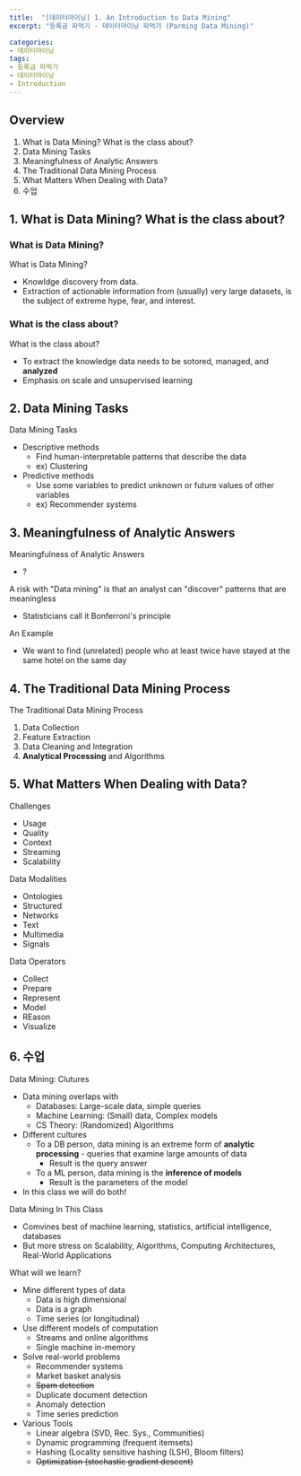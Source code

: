 ```yaml
---
title:  "[데이터마이닝] 1. An Introduction to Data Mining"
excerpt: "등록금 파먹기 - 데이터마이닝 파먹기 (Parming Data Mining)"

categories:
- 데이터마이닝
tags:
- 등록금 파먹기
- 데이터마이닝
- Introduction
---
```


## Overview
1. What is Data Mining? What is the class about?
2. Data Mining Tasks
3. Meaningfulness of Analytic Answers
4. The Traditional Data Mining Process
5. What Matters When Dealing with Data?
6. 수업

## 1. What is Data Mining? What is the class about?
### What is Data Mining?
What is Data Mining?
* Knowldge discovery from data.
* Extraction of actionable information from (usually) very large datasets, is the subject of extreme hype, fear, and interest.

### What is the class about?
What is the class about?
* To extract the knowledge data needs to be sotored, managed, and **analyzed**
* Emphasis on scale and unsupervised learning

## 2. Data Mining Tasks
Data Mining Tasks
* Descriptive methods
  * Find human-interpretable patterns that describe the data
  * ex) Clustering
* Predictive methods
  * Use some variables to predict unknown or future values of other variables
  * ex) Recommender systems

## 3. Meaningfulness of Analytic Answers
Meaningfulness of Analytic Answers
* ?

A risk with "Data mining" is that an analyst can "discover" patterns that are meaningless
* Statisticians call it Bonferroni's principle

An Example
* We want to find (unrelated) people who at least twice have stayed at the same hotel on the same day

## 4. The Traditional Data Mining Process
The Traditional Data Mining Process
1. Data Collection
2. Feature Extraction
3. Data Cleaning and Integration
4. **Analytical Processing** and Algorithms

## 5. What Matters When Dealing with Data?
Challenges
* Usage
* Quality
* Context
* Streaming
* Scalability

Data Modalities
* Ontologies
* Structured
* Networks
* Text
* Multimedia
* Signals

Data Operators
* Collect
* Prepare
* Represent
* Model
* REason
* Visualize

## 6. 수업
Data Mining: Clutures
* Data mining overlaps with
  * Databases: Large-scale data, simple queries
  * Machine Learning: (Small) data, Complex models
  * CS Theory: (Randomized) Algorithms
* Different cultures
  * To a DB person, data mining is an extreme form of **analytic processing** - queries that examine large amounts of data
    * Result is the query answer
  * To a ML person, data mining is the **inference of models**
    * Result is the parameters of the model
* In this class we will do both!

Data Mining In This Class
* Comvines best of machine learning, statistics, artificial intelligence, databases
* But more stress on Scalability, Algorithms, Computing Architectures, Real-World Applications

What will we learn?
* Mine different types of data
  * Data is high dimensional
  * Data is a graph
  * Time series (or longitudinal)
* Use different models of computation
  * Streams and online algorithms
  * Single machine in-memory
* Solve real-world problems
  * Recommender systems
  * Market basket analysis
  * ~~Spam detection~~
  * Duplicate document detection
  * Anomaly detection
  * Time series prediction
* Various Tools
  * Linear algebra (SVD, Rec. Sys., Communities)
  * Dynamic programming (frequent itemsets)
  * Hashing (Locality sensitive hashing (LSH), Bloom filters)
  * ~~Optimization (stochastic gradient descent)~~